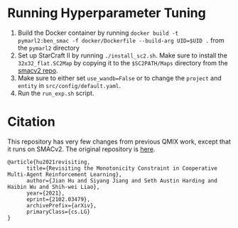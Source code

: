 
# Running Hyperparameter Tuning

1. Build the Docker container by running `docker build -t pymarl2:ben_smac -f docker/Dockerfile --build-arg UID=$UID .` from the `pymarl2` directory
2. Set up StarCraft II by running `./install_sc2.sh`. Make sure to install the `32x32_flat.SC2Map` by copying it to the `$SC2PATH/Maps` directory from 
the [smacv2 repo](https://github.com/oxwhirl/smacv2).
3. Make sure to either set `use_wandb=False` or to change the `project` and `entity` in `src/config/default.yaml`.
4. Run the `run_exp.sh` script.

# Citation
This repository has very few changes from previous QMIX work, except that it runs on SMACv2. The original repository is [here](https://github.com/hijkzzz/pymarl2).

```
@article{hu2021revisiting,
      title={Revisiting the Monotonicity Constraint in Cooperative Multi-Agent Reinforcement Learning}, 
      author={Jian Hu and Siyang Jiang and Seth Austin Harding and Haibin Wu and Shih-wei Liao},
      year={2021},
      eprint={2102.03479},
      archivePrefix={arXiv},
      primaryClass={cs.LG}
}
```

